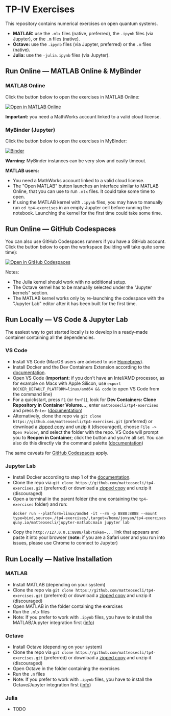 # TP-IV Exercises

This repository contains numerical exercises on open quantum systems.

- **MATLAB:** use the `.mlx` files (native, preferred), the `.ipynb` files (via Jupyter), or the `.m` files (native).
- **Octave:** use the `.ipynb` files (via Jupyter, preferred) or the `.m` files (native).
- **Julia:** use the `-julia.ipynb` files (via Jupyter).

## Run Online — MATLAB Online & MyBinder

### MATLAB Online

Click the button below to open the exercises in MATLAB Online:

[![Open in MATLAB Online](https://www.mathworks.com/images/responsive/global/open-in-matlab-online.svg)](https://matlab.mathworks.com/open/github/v1?repo=matteosecli/tp4-exercises)

**Important:** you need a MathWorks account linked to a valid cloud license.

### MyBinder (Jupyter)

Click the button below to open the exercises in MyBinder:

[![Binder](https://mybinder.org/badge_logo.svg)](https://mybinder.org/v2/gh/matteosecli/jupyter-matlab/binder?urlpath=git-pull%3Frepo%3Dhttps%253A%252F%252Fgithub.com%252Fmatteosecli%252Ftp4-exercises%26urlpath%3Dlab%252Ftree%252Ftp4-exercises%252F%26branch%3Dmain)

**Warning:**  MyBinder instances can be very slow and easily timeout.

**MATLAB users:**
- You need a MathWorks account linked to a valid cloud license.
- The "Open MATLAB" button launches an interface similar to MATLAB Online, that you can use to run `.mlx` files. It could take some time to open.
- If using the MATLAB kernel with `.ipynb` files, you may have to manually run `cd tp4-exercises` in an empty Jupyter cell before running the notebook. Launching the kernel for the first time could take some time.

## Run Online — GitHub Codespaces

You can also use GitHub Codespaces runners if you have a GitHub account. Click the button below to open the workspace (building will take quite some time):

[![Open in GitHub Codespaces](https://github.com/codespaces/badge.svg)](https://codespaces.new/matteosecli/tp4-exercises/tree/main)

Notes:
- The Julia kernel should work with no additional setup.
- The Octave kernel has to be manually selected under the "Jupyter kernels" section.
- The MATLAB kernel works only by re-launching the codespace with the "Jupyter Lab" editor after it has been built for the first time.

## Run Locally — VS Code & Jupyter Lab

The easiest way to get started locally is to develop in a ready-made container containing all the dependencies.

### VS Code
- Install VS Code (MacOS users are advised to use [Homebrew](https://formulae.brew.sh/cask/visual-studio-code)).
- Install Docker and the Dev Containers Extension according to the [documentation](https://code.visualstudio.com/docs/devcontainers/containers#_installation).
- Open VS Code (**important:** if you don't have an Intel/AMD processor, as for example on Macs with Apple Silicon, use `export DOCKER_DEFAULT_PLATFORM=linux/amd64 && code` to open VS Code from the command line)
- For a quickstart, press `F1` (or `fn+F1`), look for **Dev Containers: Clone Repository in Container Volume...**, enter `matteosecli/tp4-exercises` and press `Enter` ([documentation](https://code.visualstudio.com/docs/devcontainers/containers#_quick-start-open-a-git-repository-or-github-pr-in-an-isolated-container-volume))
- Alternatively, clone the repo via `git clone https://github.com/matteosecli/tp4-exercises.git` (preferred) or download a [zipped copy](https://github.com/matteosecli/tp4-exercises/archive/refs/heads/main.zip) and unzip it (discouraged), choose `File -> Open Folder`, and select the folder with the repo. VS Code will prompt you to **Reopen in Container**; click the button and you're all set. You can also do this directly via the command palette ([documentation](https://code.visualstudio.com/docs/devcontainers/containers#_quick-start-open-an-existing-folder-in-a-container))

The same caveats for [GitHub Codespaces](#run-online--github-codespaces) apply.

### Jupyter Lab
- Install Docker according to step 1 of the [documentation](https://code.visualstudio.com/docs/devcontainers/containers#_installation).
- Clone the repo via `git clone https://github.com/matteosecli/tp4-exercises.git` (preferred) or download a [zipped copy](https://github.com/matteosecli/tp4-exercises/archive/refs/heads/main.zip) and unzip it (discouraged)
- Open a terminal in the parent folder (the one containing the `tp4-exercises` folder) and run:  
  ```
  docker run --platform=linux/amd64 -it --rm -p 8888:8888 --mount type=bind,source=./tp4-exercises/,target=/home/jovyan/tp4-exercises quay.io/matteosecli/jupyter-matlab:main jupyter lab
  ```
- Copy the `http://127.0.0.1:8888/lab?token=...` link that appears and paste it into your browser (**note:** if you are a Safari user and you run into issues, please use Chrome to connect to Jupyter)

## Run Locally — Native Installation

### MATLAB
- Install MATLAB (depending on your system)
- Clone the repo via `git clone https://github.com/matteosecli/tp4-exercises.git` (preferred) or download a [zipped copy](https://github.com/matteosecli/tp4-exercises/archive/refs/heads/main.zip) and unzip it (discouraged)
- Open MATLAB in the folder containing the exercises
- Run the `.mlx` files
- Note: If you prefer to work with `.ipynb` files, you have to install the MATLAB/Jupyter integration first ([info](https://www.mathworks.com/products/reference-architectures/jupyter.html))

### Octave
- Install Octave (depending on your system)
- Clone the repo via `git clone https://github.com/matteosecli/tp4-exercises.git` (preferred) or download a [zipped copy](https://github.com/matteosecli/tp4-exercises/archive/refs/heads/main.zip) and unzip it (discouraged)
- Open Octave in the folder containing the exercises
- Run the `.m` files
- Note: If you prefer to work with `.ipynb` files, you have to install the Octave/Jupyter integration first ([info](https://github.com/Calysto/octave_kernel))

### Julia
- TODO
